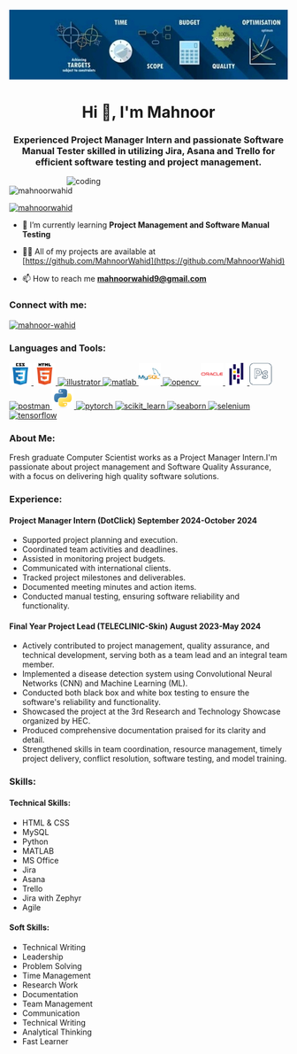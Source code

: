 ![logo](https://github.com/MahnoorWahid/MahnoorWahid/blob/main/Banner.jpeg)
<h1 align="center">Hi 👋, I'm Mahnoor</h1>
<h3 align="center"> Experienced Project Manager Intern and passionate Software Manual Tester skilled in utilizing Jira, Asana and Trello for efficient software testing and project management.</h3>
<img align="right" alt="coding" width="400" src="https://cdn.dribbble.com/users/4055494/screenshots/15215756/lottie-000_1_1.gif">

<p align="left"> <img src="https://komarev.com/ghpvc/?username=mahnoorwahid&label=Profile%20views&color=0e75b6&style=flat" alt="mahnoorwahid" /> </p>

<p align="left"> <a href="https://github.com/ryo-ma/github-profile-trophy"><img src="https://github-profile-trophy.vercel.app/?username=mahnoorwahid" alt="mahnoorwahid" /></a> </p>

- 🌱 I’m currently learning **Project Management and Software Manual Testing**

- 👨‍💻 All of my projects are available at [https://github.com/MahnoorWahid](https://github.com/MahnoorWahid)

- 📫 How to reach me **mahnoorwahid9@gmail.com**
  
<h3 align="left">Connect with me:</h3>
<p align="left">
<a href="https://www.linkedin.com/in/mahnoor-wahid-a6282a27b" target="blank"><img align="center" src="https://raw.githubusercontent.com/rahuldkjain/github-profile-readme-generator/master/src/images/icons/Social/linked-in-alt.svg" alt="mahnoor-wahid" height="30" width="40" /></a>
</p>

<h3 align="left">Languages and Tools:</h3>
<p align="left"> 
<a href="https://www.w3schools.com/css/" target="_blank" rel="noreferrer"> <img src="https://raw.githubusercontent.com/devicons/devicon/master/icons/css3/css3-original-wordmark.svg" alt="css3" width="40" height="40"/> </a> 
<a href="https://www.w3.org/html/" target="_blank" rel="noreferrer"> <img src="https://raw.githubusercontent.com/devicons/devicon/master/icons/html5/html5-original-wordmark.svg" alt="html5" width="40" height="40"/> </a> 
<a href="https://www.adobe.com/in/products/illustrator.html" target="_blank" rel="noreferrer"> <img src="https://www.vectorlogo.zone/logos/adobe_illustrator/adobe_illustrator-icon.svg" alt="illustrator" width="40" height="40"/> </a> 
<a href="https://www.mathworks.com/" target="_blank" rel="noreferrer"> <img src="https://upload.wikimedia.org/wikipedia/commons/2/21/Matlab_Logo.png" alt="matlab" width="40" height="40"/> </a> 
<a href="https://www.mysql.com/" target="_blank" rel="noreferrer"> <img src="https://raw.githubusercontent.com/devicons/devicon/master/icons/mysql/mysql-original-wordmark.svg" alt="mysql" width="40" height="40"/> </a> 
<a href="https://opencv.org/" target="_blank" rel="noreferrer"> <img src="https://www.vectorlogo.zone/logos/opencv/opencv-icon.svg" alt="opencv" width="40" height="40"/> </a> 
<a href="https://www.oracle.com/" target="_blank" rel="noreferrer"> <img src="https://raw.githubusercontent.com/devicons/devicon/master/icons/oracle/oracle-original.svg" alt="oracle" width="40" height="40"/> </a> 
<a href="https://pandas.pydata.org/" target="_blank" rel="noreferrer"> <img src="https://raw.githubusercontent.com/devicons/devicon/2ae2a900d2f041da66e950e4d48052658d850630/icons/pandas/pandas-original.svg" alt="pandas" width="40" height="40"/> </a> 
<a href="https://www.photoshop.com/en" target="_blank" rel="noreferrer"> <img src="https://raw.githubusercontent.com/devicons/devicon/master/icons/photoshop/photoshop-line.svg" alt="photoshop" width="40" height="40"/> </a> 
<a href="https://postman.com" target="_blank" rel="noreferrer"> <img src="https://www.vectorlogo.zone/logos/getpostman/getpostman-icon.svg" alt="postman" width="40" height="40"/> </a> 
<a href="https://www.python.org" target="_blank" rel="noreferrer"> <img src="https://raw.githubusercontent.com/devicons/devicon/master/icons/python/python-original.svg" alt="python" width="40" height="40"/> </a> 
<a href="https://pytorch.org/" target="_blank" rel="noreferrer"> <img src="https://www.vectorlogo.zone/logos/pytorch/pytorch-icon.svg" alt="pytorch" width="40" height="40"/> </a> 
<a href="https://scikit-learn.org/" target="_blank" rel="noreferrer"> <img src="https://upload.wikimedia.org/wikipedia/commons/0/05/Scikit_learn_logo_small.svg" alt="scikit_learn" width="40" height="40"/> </a> 
<a href="https://seaborn.pydata.org/" target="_blank" rel="noreferrer"> <img src="https://seaborn.pydata.org/_images/logo-mark-lightbg.svg" alt="seaborn" width="40" height="40"/> </a> 
<a href="https://www.selenium.dev" target="_blank" rel="noreferrer"> <img src="https://raw.githubusercontent.com/detain/svg-logos/780f25886640cef088af994181646db2f6b1a3f8/svg/selenium-logo.svg" alt="selenium" width="40" height="40"/> </a> 
<a href="https://www.tensorflow.org" target="_blank" rel="noreferrer"> <img src="https://www.vectorlogo.zone/logos/tensorflow/tensorflow-icon.svg" alt="tensorflow" width="40" height="40"/> </a> 
</p>

<h3 align="left">About Me:</h3>
<p align="left">Fresh graduate Computer Scientist works as a Project Manager Intern.I'm passionate about project management and Software Quality Assurance, with a focus on delivering high quality software solutions.</p>

<h3 align="left">Experience:</h3>
<h4 align="left">Project Manager Intern (DotClick) September 2024-October 2024</h4>
<ul>
<li>Supported project planning and execution.</li>
<li>Coordinated team activities and deadlines.</li>
<li>Assisted in monitoring project budgets.</li>
<li>Communicated with international clients.</li>
<li>Tracked project milestones and deliverables.</li>
<li>Documented meeting minutes and action items.</li>
<li>Conducted manual testing, ensuring software reliability and functionality.</li>
</ul>
<h4 align="left">Final Year Project Lead (TELECLINIC-Skin) August 2023-May 2024</h4>
<ul>
<li>Actively contributed to project management, quality assurance, and technical development, serving both as a team lead and an integral team member.</li>
<li>Implemented a disease detection system using Convolutional Neural Networks (CNN) and Machine Learning (ML).</li>
<li>Conducted both black box and white box testing to ensure the software's reliability and functionality.</li>
<li>Showcased the project at the 3rd Research and Technology Showcase organized by HEC.</li>
<li>Produced comprehensive documentation praised for its clarity and detail.</li>
<li>Strengthened skills in team coordination, resource management, timely project delivery, conflict resolution, software testing, and model training.</li>
</ul>

<h3 align="left">Skills:</h3>
<h4 align="left">Technical Skills:</h4>
<ul>
<li>HTML & CSS</li>
<li>MySQL</li>
<li>Python</li>
<li>MATLAB</li>
<li>MS Office</li>
<li>Jira</li>
<li>Asana</li>
<li>Trello</li>
<li>Jira with Zephyr</li>
<li>Agile</li>
</ul>

<h4 align="left">Soft Skills:</h4>
<ul>
<li>Technical Writing</li>
<li>Leadership</li>
<li>Problem Solving</li>
<li>Time Management</li>
<li>Research Work</li>
<li>Documentation</li>
<li>Team Management</li>
<li>Communication</li>
<li>Technical Writing</li>
<li>Analytical Thinking</li>
<li>Fast Learner</li>
</ul>
